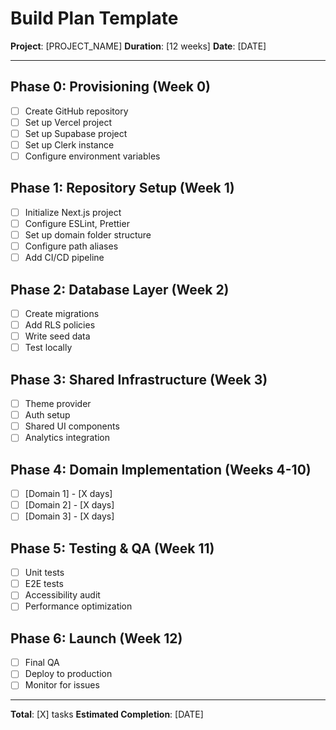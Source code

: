 # Build Plan Template

**Project**: [PROJECT_NAME]
**Duration**: [12 weeks]
**Date**: [DATE]

---

## Phase 0: Provisioning (Week 0)
- [ ] Create GitHub repository
- [ ] Set up Vercel project
- [ ] Set up Supabase project
- [ ] Set up Clerk instance
- [ ] Configure environment variables

## Phase 1: Repository Setup (Week 1)
- [ ] Initialize Next.js project
- [ ] Configure ESLint, Prettier
- [ ] Set up domain folder structure
- [ ] Configure path aliases
- [ ] Add CI/CD pipeline

## Phase 2: Database Layer (Week 2)
- [ ] Create migrations
- [ ] Add RLS policies
- [ ] Write seed data
- [ ] Test locally

## Phase 3: Shared Infrastructure (Week 3)
- [ ] Theme provider
- [ ] Auth setup
- [ ] Shared UI components
- [ ] Analytics integration

## Phase 4: Domain Implementation (Weeks 4-10)
- [ ] [Domain 1] - [X days]
- [ ] [Domain 2] - [X days]
- [ ] [Domain 3] - [X days]

## Phase 5: Testing & QA (Week 11)
- [ ] Unit tests
- [ ] E2E tests
- [ ] Accessibility audit
- [ ] Performance optimization

## Phase 6: Launch (Week 12)
- [ ] Final QA
- [ ] Deploy to production
- [ ] Monitor for issues

---

**Total**: [X] tasks
**Estimated Completion**: [DATE]
